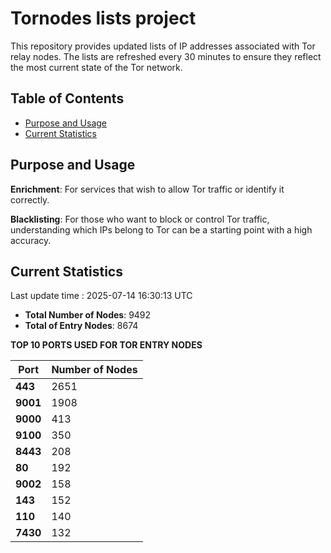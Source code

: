 # Tornodes lists project

This repository provides updated lists of IP addresses associated with Tor relay nodes. The lists are refreshed every 30 minutes to ensure they reflect the most current state of the Tor network.

## Table of Contents

- [Purpose and Usage](#purpose-and-usage)
- [Current Statistics](#current-statistics)


## Purpose and Usage

**Enrichment**: For services that wish to allow Tor traffic or identify it correctly.

**Blacklisting**: For those who want to block or control Tor traffic, understanding which IPs belong to Tor can be a starting point with a high accuracy.

## Current Statistics

Last update time : 2025-07-14 16:30:13 UTC

- **Total Number of Nodes**: 9492
- **Total of Entry Nodes**: 8674

**TOP 10 PORTS USED FOR TOR ENTRY NODES**

| **Port** | **Number of Nodes** |
|------|-----------------|
| **443**   | 2651  |
| **9001**   | 1908  |
| **9000**   | 413  |
| **9100**   | 350  |
| **8443**   | 208  |
| **80**   | 192  |
| **9002**   | 158  |
| **143**   | 152  |
| **110**   | 140  |
| **7430**   | 132  |

